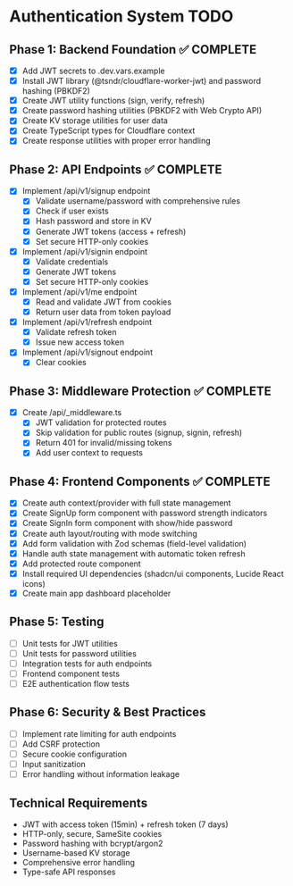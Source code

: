 # Authentication System TODO

## Phase 1: Backend Foundation ✅ COMPLETE
- [x] Add JWT secrets to .dev.vars.example
- [x] Install JWT library (@tsndr/cloudflare-worker-jwt) and password hashing (PBKDF2)
- [x] Create JWT utility functions (sign, verify, refresh)
- [x] Create password hashing utilities (PBKDF2 with Web Crypto API)
- [x] Create KV storage utilities for user data
- [x] Create TypeScript types for Cloudflare context
- [x] Create response utilities with proper error handling

## Phase 2: API Endpoints ✅ COMPLETE
- [x] Implement /api/v1/signup endpoint
  - [x] Validate username/password with comprehensive rules
  - [x] Check if user exists
  - [x] Hash password and store in KV
  - [x] Generate JWT tokens (access + refresh)
  - [x] Set secure HTTP-only cookies
- [x] Implement /api/v1/signin endpoint
  - [x] Validate credentials
  - [x] Generate JWT tokens
  - [x] Set secure HTTP-only cookies
- [x] Implement /api/v1/me endpoint
  - [x] Read and validate JWT from cookies
  - [x] Return user data from token payload
- [x] Implement /api/v1/refresh endpoint
  - [x] Validate refresh token
  - [x] Issue new access token
- [x] Implement /api/v1/signout endpoint
  - [x] Clear cookies

## Phase 3: Middleware Protection ✅ COMPLETE
- [x] Create /api/_middleware.ts
  - [x] JWT validation for protected routes
  - [x] Skip validation for public routes (signup, signin, refresh)
  - [x] Return 401 for invalid/missing tokens
  - [x] Add user context to requests

## Phase 4: Frontend Components ✅ COMPLETE
- [x] Create auth context/provider with full state management
- [x] Create SignUp form component with password strength indicators
- [x] Create SignIn form component with show/hide password
- [x] Create auth layout/routing with mode switching
- [x] Add form validation with Zod schemas (field-level validation)
- [x] Handle auth state management with automatic token refresh
- [x] Add protected route component
- [x] Install required UI dependencies (shadcn/ui components, Lucide React icons)
- [x] Create main app dashboard placeholder

## Phase 5: Testing
- [ ] Unit tests for JWT utilities
- [ ] Unit tests for password utilities
- [ ] Integration tests for auth endpoints
- [ ] Frontend component tests
- [ ] E2E authentication flow tests

## Phase 6: Security & Best Practices
- [ ] Implement rate limiting for auth endpoints
- [ ] Add CSRF protection
- [ ] Secure cookie configuration
- [ ] Input sanitization
- [ ] Error handling without information leakage

## Technical Requirements
- JWT with access token (15min) + refresh token (7 days)
- HTTP-only, secure, SameSite cookies
- Password hashing with bcrypt/argon2
- Username-based KV storage
- Comprehensive error handling
- Type-safe API responses